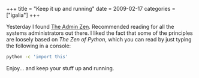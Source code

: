 +++
title = "Keep it up and running"
date = 2009-02-17
categories = ["igalia"]
+++

Yesterday I found [The Admin Zen][]. Recommended reading for all the
systems administrators out there. I liked the fact that some of the
principles are loosely based on *The Zen of Python*, which you can read
by just typing the following in a console:

```bash
python -c 'import this'
```

Enjoy... and keep your stuff up and running.

  [The Admin Zen]: http://adminzen.org/
